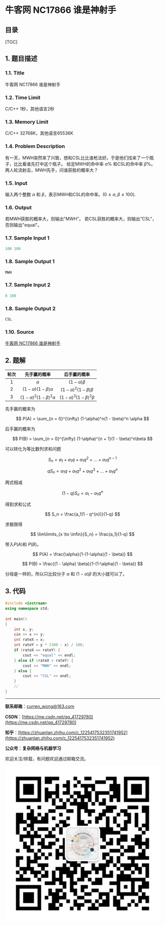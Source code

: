牛客网 NC17866 谁是神射手
===

目录
---

[TOC]

## 1. 题目描述

### 1.1. Title

牛客网 NC17866 谁是神射手

### 1.2. Time Limit

C/C++ 1秒，其他语言2秒

### 1.3. Memory Limit

C/C++ 32768K，其他语言65536K

### 1.4. Problem Description

有一天，MWH突然来了兴致，想和CSL比比谁枪法好。于是他们找来了一个瓶子，比比看谁先打中这个瓶子。 给定MWH的命中率 $\alpha\%$ 和CSL的命中率 $\beta\%$。 两人轮流射击，MWH先手，问谁获胜的概率大？

### 1.5. Input

输入两个整数 $\alpha$ 和 $\beta$，表示MWH和CSL的命中率。$(0 \leq \alpha,\beta \leq 100)$.

### 1.6. Output

若MWH获胜的概率大，则输出"MWH"。 若CSL获胜的概率大，则输出"CSL"，否则输出"equal"。

### 1.7. Sample Input 1

```cpp
100 100
```

### 1.8. Sample Output 1

```cpp
MWH
```

### 1.7. Sample Input 2

```cpp
0 100
```

### 1.8. Sample Output 2

```cpp
CSL
```

### 1.10. Source

[牛客网 NC17866 谁是神射手](https://ac.nowcoder.com/acm/problem/17866)

## 2. 题解

| 轮次  |           先手赢的概率            |           后手赢的概率           |
| :---: | :-------------------------------: | :------------------------------: |
|   1   |             $\alpha$              |        $(1-\alpha)\beta$         |
|   2   |   $(1-\alpha)(1 - \beta)\alpha$   |  $(1-\alpha)^2(1 - \beta)\beta$  |
|   3   | $(1-\alpha)^2(1 - \beta)^2\alpha$ | $(1-\alpha)^3(1 - \beta)^2\beta$ |

先手赢的概率为

$$
P(A) =  \sum_{n = 0}^{\infty} (1-\alpha)^n(1 - \beta)^n \alpha
$$

后手赢的概率为

$$
P(B) =  \sum_{n = 0}^{\infty} (1-\alpha)^{n + 1}(1 - \beta)^n\beta
$$

可以转化为等比数列求和问题

$$
S_n=a_1+a_1q+a_1q^2+...+a_1q^{n-1}
$$

$$
qS_n=a_1q+a_1q^2+a_1q^3+...+a_1q^{n}
$$

两式相减

$$
(1-q)S_n = a_1-a_1q^n
$$

得到求和公式

$$
S_n = \frac{a_1(1  - q^{n})}{1-q}
$$

求极限得

$$
\lim\limits_{x \to \infin}{S_n} = \frac{a_1}{1-q}
$$

带入$P(A)$和 $P(B)$。

$$
P(A) = \frac{\alpha}{1-(1-\alpha)(1 - \beta)}
$$

$$
P(B) = \frac{(1 - \alpha) \beta}{1-(1-\alpha)(1 - \beta)}
$$

分母是一样的，所以只比较分子 $\alpha$ 和 $(1 - \alpha) \beta$ 的大小就可以了。

## 3. 代码

```cpp
#include <iostream>
using namespace std;

int main()
{
    int x, y;
    cin >> x >> y;
    int rateX = x;
    int rateY = y * (100 - x) / 100;
    if (rateX == rateY) {
        cout << "equal" << endl;
    } else if (rateX > rateY) {
        cout << "MWH" << endl;
    } else {
        cout << "CSL" << endl;
    }
    //
}

```

---

**联系邮箱**：curren_wong@163.com

**CSDN**：[https://me.csdn.net/qq_41729780](https://me.csdn.net/qq_41729780)

**知乎**：[https://zhuanlan.zhihu.com/c_1225417532351741952](https://zhuanlan.zhihu.com/c_1225417532351741952)

**公众号**：**复杂网络与机器学习**

欢迎关注/转载，有问题欢迎通过邮箱交流。

![二维码](../../../img/WeChat/QRCode.jpg)
